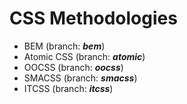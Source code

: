 # CSS Methodologies

* BEM (branch: ___bem___)
* Atomic CSS (branch: ___atomic___)
* OOCSS (branch: ___oocss___)
* SMACSS (branch: ___smacss___)
* ITCSS (branch: ___itcss___)
